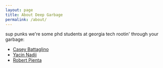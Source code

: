 ```yaml
---
layout: page
title: About Deep Garbage
permalink: /about/
---
```


sup punks we're some phd students at georgia tech rootin' through your garbage:

* [Casey Battaglino](http://www.cc.gatech.edu/grads/c/cbattagl/)
* [Yacin Nadji](http://www.cc.gatech.edu/~ynadji3/)
* [Robert Pienta](http://www.cc.gatech.edu/~rpienta3/)
